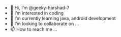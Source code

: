 - 👋 Hi, I’m @geeky-harshad-7
- 👀 I’m interested in coding
- 🌱 I’m currently learning java, android development 
- 💞️ I’m looking to collaborate on ...
- 📫 How to reach me ...

<!---
geeky-harshad-7/geeky-harshad-7 is a ✨ special ✨ repository because its `README.md` (this file) appears on your GitHub profile.
You can click the Preview link to take a look at your changes.
--->
